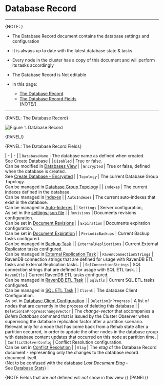 ﻿# Database Record
---

{NOTE: }

* The Database Record document contains the database settings and configuration 

* It is always up to date with the latest database state & tasks

* Every node in the cluster has a copy of this document and will perform its tasks accordingly

* The Database Record is Not editable

* In this page:  
  * [The Database Record](../../../studio/database/settings/database-record#the-database-record)  
  * [The Database Record Fields](../../../studio/database/settings/database-record#the-database-record-fields)  
{NOTE/}

---

{PANEL: The Database Record}

![Figure 1. Database Record](images/database-record-1.png "The Database Record for database 'db1'")

{PANEL/}

{PANEL: The Database Record Fields}

| - | - |
| `DatabaseName` | The database name as defined when created. <br/> See [Create Database](../../../studio/server/databases/create-new-database/general-flow) |
| `Disabled` | True or false. <br/> Can be modified in [Databases View](../../../studio/server/databases/databases-list-view#database-actions) |
| `Encrypted` | True or false, defined when the database is created. <br/> See [Create Database - Encrypted](../../../studio/server/databases/create-new-database/encrypted) |
| `Topology` | The current Database Group Topology. <br/> Can be managed in [Database Group Topology](../../../studio/database/settings/manage-database-group) |
| `Indexes` | The current indexes defined in the database. <br/> Can be managed in [Indexes](../../../studio/database/indexes/indexes-list-view) |
| `AutoIndexes` | The current auto-indexes that exist in the database. <br/> Can be managed in [Auto-Indexes](../../../studio/database/indexes/indexes-list-view) |
| `Settings` | Server configuration, <br/> As set in the [settings.json file](../../../server/configuration/configuration-options) |
| `Revisions` | Documents revisions configuration. <br/> Can be set in [Document Revisions](../../../server/extensions/revisions) |
| `Expiration` | Documents expiration configuration. <br/> Can be set in [Document Expiration](../../../studio/database/settings/document-expiration) |
| `PeriodicBackups` | Current Backup tasks configured. <br/> Can be managed in [Backup Task](../../../studio/database/tasks/ongoing-tasks/backup-task) |
| `ExternalReplications` | Current External Replicaton tasks configured. <br/>Can be managed in [External Replication Task](../../../studio/database/tasks/ongoing-tasks/external-replication-task) |
| `RavenConnectionStrings` | RavenDB connection strings that are defined for usage with RavenDB ETL tasks and External Replication tasks. |
| `SqlConnectionStrings` | SQL connection strings that are defined for usage with SQL ETL task. |
| `RavenEtls` | Current RavenDB ETL tasks configured. <br/> Can be managed in [RavenDB ETL Task](../../../studio/database/tasks/ongoing-tasks/ravendb-etl-task) |
| `SqlEtls` | Current SQL ETL tasks configured. <br/> Can be managed in [SQL ETL Task](../../../server/ongoing-tasks/etl/sql) |
| `Client` | The database Client Configuration. <br/> As set in [Database Client Configuration](../../../studio/database/settings/client-configuration-per-database) |
| `DeletionInProgress` | A list of nodes that are currently in the process of deleting this database |
| `DeletionInProgressChangeVector` | The _change-vector_ that accompanies a _Delete Database_ command that is issued by the Cluster Observer when supervising the database replication factor after a partition scenario. <br/> Relevant only for a node that has come back from a Rehab state after a partition occurred, in order to update the other nodes in the database group with database content updates that occurred on this node at partition time. |
| `ConflictSolverConfig` | Conflict Resolution configuration. <br/> Can be set in [Conflict Resolution](../../../studio/database/settings/conflict-resolution) |
| `Etag` | The _etag_ of the Database Record document - representing only the changes to the database record document itself. <br/> (Not to be confused with the database _Last Document Etag_ - <br/> See [Database Stats](../../../studio/server/databases/databases-list-view#database-stats)) |

{NOTE Fields that are _not_ defined will _not_ show in this view /}
{PANEL/}
